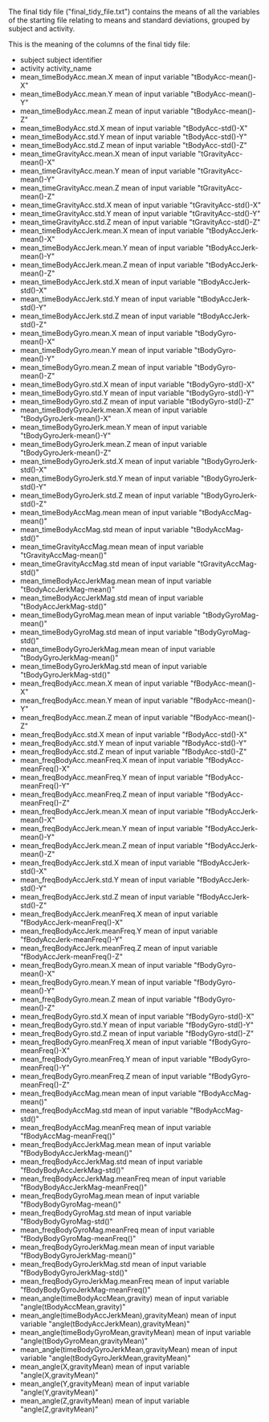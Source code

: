 The final tidy file ("final_tidy_file.txt") contains the means of all the variables of the starting file relating to means and standard deviations, grouped by subject and activity.

This is the meaning of the columns of the final tidy file:

* subject                                      subject identifier
* activity                                     activity_name
* mean_timeBodyAcc.mean.X                      mean of input variable "tBodyAcc-mean()-X"
* mean_timeBodyAcc.mean.Y                      mean of input variable "tBodyAcc-mean()-Y"
* mean_timeBodyAcc.mean.Z                      mean of input variable "tBodyAcc-mean()-Z"
* mean_timeBodyAcc.std.X                       mean of input variable "tBodyAcc-std()-X"
* mean_timeBodyAcc.std.Y                       mean of input variable "tBodyAcc-std()-Y"
* mean_timeBodyAcc.std.Z                       mean of input variable "tBodyAcc-std()-Z"
* mean_timeGravityAcc.mean.X                   mean of input variable "tGravityAcc-mean()-X"
* mean_timeGravityAcc.mean.Y                   mean of input variable "tGravityAcc-mean()-Y"
* mean_timeGravityAcc.mean.Z                   mean of input variable "tGravityAcc-mean()-Z"
* mean_timeGravityAcc.std.X                    mean of input variable "tGravityAcc-std()-X"
* mean_timeGravityAcc.std.Y                    mean of input variable "tGravityAcc-std()-Y"
* mean_timeGravityAcc.std.Z                    mean of input variable "tGravityAcc-std()-Z"
* mean_timeBodyAccJerk.mean.X                  mean of input variable "tBodyAccJerk-mean()-X"
* mean_timeBodyAccJerk.mean.Y                  mean of input variable "tBodyAccJerk-mean()-Y"
* mean_timeBodyAccJerk.mean.Z                  mean of input variable "tBodyAccJerk-mean()-Z"
* mean_timeBodyAccJerk.std.X                   mean of input variable "tBodyAccJerk-std()-X"
* mean_timeBodyAccJerk.std.Y                   mean of input variable "tBodyAccJerk-std()-Y"
* mean_timeBodyAccJerk.std.Z                   mean of input variable "tBodyAccJerk-std()-Z"
* mean_timeBodyGyro.mean.X                     mean of input variable "tBodyGyro-mean()-X"
* mean_timeBodyGyro.mean.Y                     mean of input variable "tBodyGyro-mean()-Y"
* mean_timeBodyGyro.mean.Z                     mean of input variable "tBodyGyro-mean()-Z"
* mean_timeBodyGyro.std.X	                     mean of input variable "tBodyGyro-std()-X"
* mean_timeBodyGyro.std.Y	                     mean of input variable "tBodyGyro-std()-Y"
* mean_timeBodyGyro.std.Z	                     mean of input variable "tBodyGyro-std()-Z"
* mean_timeBodyGyroJerk.mean.X                 mean of input variable "tBodyGyroJerk-mean()-X"
* mean_timeBodyGyroJerk.mean.Y                 mean of input variable "tBodyGyroJerk-mean()-Y"
* mean_timeBodyGyroJerk.mean.Z                 mean of input variable "tBodyGyroJerk-mean()-Z"
* mean_timeBodyGyroJerk.std.X                  mean of input variable "tBodyGyroJerk-std()-X"
* mean_timeBodyGyroJerk.std.Y                  mean of input variable "tBodyGyroJerk-std()-Y"
* mean_timeBodyGyroJerk.std.Z                  mean of input variable "tBodyGyroJerk-std()-Z"
* mean_timeBodyAccMag.mean                     mean of input variable "tBodyAccMag-mean()"
* mean_timeBodyAccMag.std	                     mean of input variable "tBodyAccMag-std()"
* mean_timeGravityAccMag.mean                  mean of input variable "tGravityAccMag-mean()"
* mean_timeGravityAccMag.std                   mean of input variable "tGravityAccMag-std()"
* mean_timeBodyAccJerkMag.mean                 mean of input variable "tBodyAccJerkMag-mean()"
* mean_timeBodyAccJerkMag.std                  mean of input variable "tBodyAccJerkMag-std()"
* mean_timeBodyGyroMag.mean                    mean of input variable "tBodyGyroMag-mean()"
* mean_timeBodyGyroMag.std                     mean of input variable "tBodyGyroMag-std()"
* mean_timeBodyGyroJerkMag.mean                mean of input variable "tBodyGyroJerkMag-mean()"
* mean_timeBodyGyroJerkMag.std                 mean of input variable "tBodyGyroJerkMag-std()"
* mean_freqBodyAcc.mean.X                      mean of input variable "fBodyAcc-mean()-X"
* mean_freqBodyAcc.mean.Y                      mean of input variable "fBodyAcc-mean()-Y"
* mean_freqBodyAcc.mean.Z                      mean of input variable "fBodyAcc-mean()-Z"
* mean_freqBodyAcc.std.X                       mean of input variable "fBodyAcc-std()-X"
* mean_freqBodyAcc.std.Y                       mean of input variable "fBodyAcc-std()-Y"
* mean_freqBodyAcc.std.Z                       mean of input variable "fBodyAcc-std()-Z"
* mean_freqBodyAcc.meanFreq.X                  mean of input variable "fBodyAcc-meanFreq()-X"
* mean_freqBodyAcc.meanFreq.Y                  mean of input variable "fBodyAcc-meanFreq()-Y"
* mean_freqBodyAcc.meanFreq.Z                  mean of input variable "fBodyAcc-meanFreq()-Z"
* mean_freqBodyAccJerk.mean.X                  mean of input variable "fBodyAccJerk-mean()-X"
* mean_freqBodyAccJerk.mean.Y                  mean of input variable "fBodyAccJerk-mean()-Y"
* mean_freqBodyAccJerk.mean.Z                  mean of input variable "fBodyAccJerk-mean()-Z"
* mean_freqBodyAccJerk.std.X                   mean of input variable "fBodyAccJerk-std()-X"
* mean_freqBodyAccJerk.std.Y                   mean of input variable "fBodyAccJerk-std()-Y"
* mean_freqBodyAccJerk.std.Z                   mean of input variable "fBodyAccJerk-std()-Z"
* mean_freqBodyAccJerk.meanFreq.X              mean of input variable "fBodyAccJerk-meanFreq()-X"
* mean_freqBodyAccJerk.meanFreq.Y              mean of input variable "fBodyAccJerk-meanFreq()-Y"
* mean_freqBodyAccJerk.meanFreq.Z              mean of input variable "fBodyAccJerk-meanFreq()-Z"
* mean_freqBodyGyro.mean.X                     mean of input variable "fBodyGyro-mean()-X"
* mean_freqBodyGyro.mean.Y                     mean of input variable "fBodyGyro-mean()-Y"
* mean_freqBodyGyro.mean.Z                     mean of input variable "fBodyGyro-mean()-Z"
* mean_freqBodyGyro.std.X                      mean of input variable "fBodyGyro-std()-X"
* mean_freqBodyGyro.std.Y                      mean of input variable "fBodyGyro-std()-Y"
* mean_freqBodyGyro.std.Z                      mean of input variable "fBodyGyro-std()-Z"
* mean_freqBodyGyro.meanFreq.X                 mean of input variable "fBodyGyro-meanFreq()-X"
* mean_freqBodyGyro.meanFreq.Y                 mean of input variable "fBodyGyro-meanFreq()-Y"
* mean_freqBodyGyro.meanFreq.Z                 mean of input variable "fBodyGyro-meanFreq()-Z"
* mean_freqBodyAccMag.mean                     mean of input variable "fBodyAccMag-mean()"
* mean_freqBodyAccMag.std                      mean of input variable "fBodyAccMag-std()"
* mean_freqBodyAccMag.meanFreq                 mean of input variable "fBodyAccMag-meanFreq()"
* mean_freqBodyAccJerkMag.mean                 mean of input variable "fBodyBodyAccJerkMag-mean()"
* mean_freqBodyAccJerkMag.std                  mean of input variable "fBodyBodyAccJerkMag-std()"
* mean_freqBodyAccJerkMag.meanFreq             mean of input variable "fBodyBodyAccJerkMag-meanFreq()"
* mean_freqBodyGyroMag.mean                    mean of input variable "fBodyBodyGyroMag-mean()"
* mean_freqBodyGyroMag.std                     mean of input variable "fBodyBodyGyroMag-std()"
* mean_freqBodyGyroMag.meanFreq                mean of input variable "fBodyBodyGyroMag-meanFreq()"
* mean_freqBodyGyroJerkMag.mean                mean of input variable "fBodyBodyGyroJerkMag-mean()"
* mean_freqBodyGyroJerkMag.std                 mean of input variable "fBodyBodyGyroJerkMag-std()"
* mean_freqBodyGyroJerkMag.meanFreq            mean of input variable "fBodyBodyGyroJerkMag-meanFreq()"
* mean_angle(timeBodyAccMean,gravity)          mean of input variable "angle(tBodyAccMean,gravity)"
* mean_angle(timeBodyAccJerkMean),gravityMean) mean of input variable "angle(tBodyAccJerkMean),gravityMean)"
* mean_angle(timeBodyGyroMean,gravityMean)     mean of input variable "angle(tBodyGyroMean,gravityMean)"
* mean_angle(timeBodyGyroJerkMean,gravityMean) mean of input variable "angle(tBodyGyroJerkMean,gravityMean)"
* mean_angle(X,gravityMean)                    mean of input variable "angle(X,gravityMean)"
* mean_angle(Y,gravityMean)                    mean of input variable "angle(Y,gravityMean)"
* mean_angle(Z,gravityMean)                    mean of input variable "angle(Z,gravityMean)"


